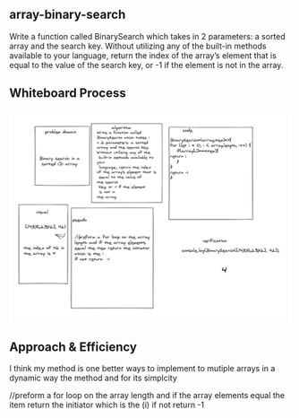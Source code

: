 
## array-binary-search 
Write a function called BinarySearch which takes in 2 parameters: a sorted array and the search key. Without utilizing any of the built-in methods available to your language, return the index of the array’s element that is equal to the value of the search key, or -1 if the element is not in the array.


## Whiteboard Process
![array-binary-search](array-binary-search.png)

## Approach & Efficiency
I think my method is one better ways to implement to mutiple arrays in a dynamic way the method and for its simplcity


//preform a for loop on the array length and if the array elements equal the item return the initiator which is the (i) if not return  -1  
